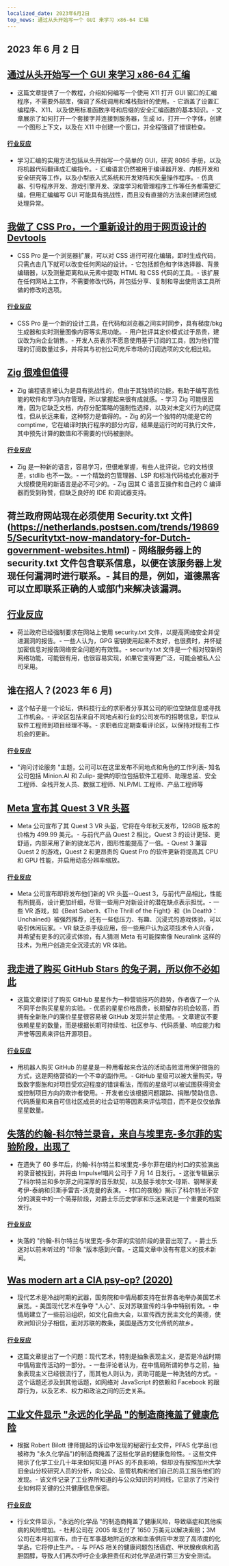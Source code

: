 ```yaml
---
localized_date: 2023年6月2日
top_news: 通过从头开始写一个 GUI 来学习 x86-64 汇编
---
```


## 2023 年 6 月 2 日

## [通过从头开始写一个 GUI 来学习 x86-64 汇编](https://gaultier.github.io/blog/x11_x64.html)

- 这篇文章提供了一个教程，介绍如何编写一个使用 X11 打开 GUI 窗口的汇编程序，不需要外部库，强调了系统调用和堆栈指针的使用。- 它涵盖了设置汇编程序、X11、以及使用标准函数序号和后缀的安全汇编函数的基本知识。- 文章展示了如何打开一个套接字并连接到服务器，生成 id，打开一个字体，创建一个图形上下文，以及在 X11 中创建一个窗口，并全程强调了错误检查。

#### [行业反应](http://news.ycombinator.com/item?id=36153237)

- 学习汇编的实用方法包括从头开始写一个简单的 GUI，研究 8086 手册，以及将机器代码翻译成汇编指令。- 汇编语言仍然被用于编译器开发、内核开发和安全研究等工作，以及小型嵌入式系统和开发矩阵和矢量操作程序。- 仿真器、引导程序开发、游戏引擎开发、深度学习和管理程序工作等任务都需要汇编，但用汇编编写 GUI 可能具有挑战性，而且没有直接的方法来创建闭包或处理异常。

## [我做了 CSS Pro，一个重新设计的用于网页设计的 Devtools](https://csspro.com)

- CSS Pro 是一个浏览器扩展，可以对 CSS 进行可视化编辑，即时生成代码，只需点击几下就可以改变任何网站的设计。- 它包括颜色和字体选择器、背景编辑器，以及测量距离和从元素中提取 HTML 和 CSS 代码的工具。- 该扩展在任何网站上工作，不需要修改代码，并包括分享、复制和导出使用该工具所做的修改的选项。

#### [行业反应](http://news.ycombinator.com/item?id=36148807)

- CSS Pro 是一个新的设计工具，在代码和浏览器之间实时同步，具有梯度/bkg 生成器和实时测量图像内容等实用功能。- 用户批评其定价模式过于昂贵，建议改为向企业销售。- 开发人员表示不愿意使用基于订阅的工具，因为他们管理的订阅数量过多，并将其与初创公司充斥市场的订阅选项的文化相比较。

## [Zig 很难但值得](http://ratfactor.com/zig/hard)

- Zig 编程语言被认为是具有挑战性的，但由于其独特的功能，有助于编写高性能的软件和学习内存管理，所以掌握起来很有成就感。- 学习 Zig 可能很困难，因为它缺乏文档，内存分配策略的强制性选择，以及对未定义行为的迂腐性，但从长远来看，这种努力是值得的。- Zig 的另一个独特的功能是它的 comptime，它在编译时执行程序的部分内容，结果是运行时的可执行文件，其中预先计算的数值和不需要的代码被删除。

#### [行业反应](http://news.ycombinator.com/item?id=36149462)

- Zig 是一种新的语言，容易学习，但很难掌握，有些人批评说，它的文档很差，stdlib 也不一致。- 一个精致的包管理器、LSP 和标准代码格式化器对于大规模使用的新语言是必不可少的。- Zig 因其 C 语言互操作和自己的 C 编译器而受到称赞，但缺乏良好的 IDE 和调试器支持。

## 荷兰政府网站现在必须使用 Security.txt 文件](https://netherlands.postsen.com/trends/198695/Securitytxt-now-mandatory-for-Dutch-government-websites.html) - 网络服务器上的 security.txt 文件包含联系信息，以便在该服务器上发现任何漏洞时进行联系。- 其目的是，例如，道德黑客可以立即联系正确的人或部门来解决该漏洞。

## [行业反应](http://news.ycombinator.com/item?id=36149004)

- 荷兰政府已经强制要求在网站上使用 security.txt 文件，以提高网络安全并促进漏洞的报告。- 一些人认为，GPG 密钥使用起来不友好，也很费时，并怀疑加密信息对报告网络安全问题的有效性。- security.txt 文件是一个相对较新的网络功能，可能很有用，也很容易实现，如果它变得更广泛，可能会被私人公司采用。

## 谁在招人？(2023 年 6 月)

- 这个帖子是一个论坛，供科技行业的求职者分享其公司的职位空缺信息或寻找工作机会。- 评论区包括来自不同地点和行业的公司发布的招聘信息，职位从软件工程师到项目经理不等。- 求职者应定期查看评论区，以保持对现有工作机会的更新。

#### [行业反应](http://news.ycombinator.com/item?id=36152014)

- "询问讨论服务 "主题，公司可以在这里发布不同地点和角色的工作列表- 知名公司包括 Minion.AI 和 Zulip- 提供的职位包括软件工程师、助理总监、安全工程师、全栈开发人员、数据工程师、NLP/ML 工程师、产品工程师等

## [Meta 宣布其 Quest 3 VR 头盔](https://www.theverge.com/2023/6/1/23744576/meta-quest-3-vr-headset-price-details)

- Meta 公司宣布了其 Quest 3 VR 头盔，它将在今年秋天发布，128GB 版本的价格为 499.99 美元。- 与前代产品 Quest 2 相比，Quest 3 的设计更轻、更舒适，内部采用了新的骁龙芯片，图形性能提高了一倍。- Quest 3 兼容 Quest 2 的游戏，Quest 2 和更昂贵的 Quest Pro 的软件更新将提高其 CPU 和 GPU 性能，并启用动态分辨率缩放。

#### [行业反应](http://news.ycombinator.com/item?id=36151375)

- Meta 公司宣布即将发布他们新的 VR 头盔--Quest 3，与前代产品相比，性能有所提高，设计更加纤细，尽管一些用户对新设计的潜在缺点表示担忧。- 一些 VR 游戏，如《Beat Saber》、《The Thrill of the Fight》和《In Death》：Unchained》被强烈推荐，还有一些低压力、有趣、沉浸式的游戏体验，可以吸引休闲玩家。- VR 缺乏杀手级应用，但一些用户认为这项技术令人兴奋，并希望有更多的沉浸式体验，有人猜测 Meta 有可能探索像 Neuralink 这样的技术，为用户创造完全沉浸式的 VR 体验。

## [我走进了购买 GitHub Stars 的兔子洞，所以你不必如此](https://the-guild.dev/blog/judging-open-source-by-github-stars)

- 这篇文章探讨了购买 GitHub 星星作为一种营销技巧的趋势，作者做了一个从不同平台购买星星的实验。- 优质的星星价格昂贵，长期留存的机会较高，而拥有全新账户的廉价星星很容易被 GitHub 发现并禁止使用。- 文章建议不要依赖星星的数量，而是根据长期可持续性、社区参与、代码质量、响应能力和声誉等因素来评估开源项目。

#### [行业反应](http://news.ycombinator.com/item?id=36151140)

- 用机器人购买 GitHub 的星星是一种用看起来合法的活动击败滥用保护措施的方式，这是网络营销的一个不幸的副作用。- GitHub 星级可以被大量购买，导致数字膨胀和对项目受欢迎程度的错误看法，而假的星级可以被试图获得资金或控制项目方向的欺诈者使用。- 开发者应该根据问题跟踪、捐赠/赞助信息、代码质量和来自可信社区成员的社会证明等因素来评估项目，而不是仅仅依靠星星数量。

## [失落的约翰-科尔特兰录音，来自与埃里克-多尔菲的实验阶段，出现了](https://www.npr.org/2023/05/31/1179098682/john-coltrane-eric-dolphy-village-gate-1961-lost-album)

- 在遗失了 60 多年后，约翰-科尔特兰和埃里克-多尔菲在纽约村口的实验演出的录音被找到，并将由 Impulse!唱片公司于 7 月 14 日发行。- 这张专辑展示了科尔特兰和多尔菲之间深厚的音乐默契，以及鼓手埃尔文-琼斯、钢琴家麦考伊-泰纳和贝斯手雷吉-沃克曼的表演。- 村口的夜晚》揭示了科尔特兰不安分的演变中的一个萌芽阶段，对爵士乐历史学家和乐迷来说是一个重要的档案发行。

#### [行业反应](http://news.ycombinator.com/item?id=36146905)

- 失落的 "约翰-科尔特兰与埃里克-多尔菲的实验阶段的录音出现了。- 爵士乐迷对以前未听过的 "印象 "版本感到兴奋。- 这篇文章中没有有意义的技术新闻。

## [Was modern art a CIA psy-op? (2020)](https://daily.jstor.org/was-modern-art-really-a-cia-psy-op/)

- 现代艺术是冷战时期的武器，国务院和中情局都支持在世界各地举办美国艺术展览。- 美国现代艺术在争夺 "人心"、反对苏联宣传的斗争中特别有效。- 中情局建立了一些前沿组织，如文化自由大会，以宣传西方民主文化的美德，使欧洲知识分子相信，面对苏联的教条，美国是西方文化传统的故乡。

#### [行业反应](http://news.ycombinator.com/item?id=36155204)

- 这篇文章提出了一个问题：现代艺术，特别是抽象表现主义，是否是冷战时期中情局宣传活动的一部分。- 一些评论者认为，在中情局所谓的参与之前，抽象表现主义已经很流行了，而其他人则认为，资助可能是一种洗钱的方式。- 这个话题还涉及到其他话题，如网络对 JavaScript 的依赖和 Facebook 的跟踪行为，以及艺术、权力和政治之间的历史关系。

## [工业文件显示 "永远的化学品 "的制造商掩盖了健康危险](https://phys.org/news/2023-05-secret-industry-documents-reveal-makers.html)

- 根据 Robert Bilott 律师提起的诉讼中发现的秘密行业文件，PFAS 化学品(也被称为 "永久化学品")的制造商掩盖了这些化学品的健康危险性。- 这些文件揭示了化学工业几十年来如何知道 PFAS 的不良影响，但却没有按照加州大学旧金山分校研究人员的分析，向公众、监管机构和他们自己的员工报告他们的发现。- 该文件记录了工业界所知道的与公众知识的时间线，它显示了污染行业如何将关键的公共健康信息保密。

#### [行业反应](http://news.ycombinator.com/item?id=36149789)

- 行业文件显示，"永远的化学品 "的制造商掩盖了健康风险，导致癌症和其他疾病的风险增加。- 杜邦公司在 2005 年支付了 1650 万美元以解决索赔；3M 公司在本月初宣布，由于在军事基地附近的水和血液供应中发现了高浓度的化学品，它将停止生产。- 与 PFAS 相关的健康问题包括癌症、甲状腺疾病和高胆固醇，导致人们再次呼吁企业承担责任和对化学品进行第三方安全测试。
